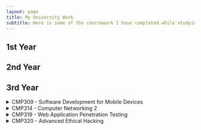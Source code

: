 ```yaml
---
layout: page
title: My University Work
subtitle: Here is some of the coursework I have completed while studying Ethical Hacking at Abertay University
---
```


## 1st Year


## 2nd Year

## 3rd Year
<details markdown = 1>
  <summary> CMP309 - Software Development for Mobile Devices</summary>

  **Overview:** In CMP309, I learned the basics of app development for Android using Java. Throughout the semester, I used Android Studio to create Android applications for smart devices.

  **Assessment:** The assessment involved creating an Android app that met a series of requirements related to industry-standard programming practices, and to deliver a presentation detailing the app's capabilities and features. To meet these requirements, I created an app that would allow users to upload food they had bought, which would then send periodic reminders to the user to eat the food before it went out of date. The app was created with the aim to prevent food waste and reduce money wasted on uneaten food.

**Grade:** A+
  

</details>
<details markdown = 1>
<summary> CMP314 - Computer Networking 2</summary>
**Overview:**
CMP314 focused on a wide veriety of networking concepts and introduced advanced technologies, methods, and protocols used by devices to communicate with eachother.

**Assessment:**
The assessment for this module involved conduscting a security evaluation of a network belonging to a fake company, Stark Inc. The requirements were to produce a report containing a detailed network diagram of the devices present on the network, a subnet table, an evaluation of any security weaknesses found, and a critical evaluation of the network design. My report for this assigment can be found [here](https://github.com/EncryptedSarah/encryptedsarah.github.io/blob/main/coursework/CMP314_SGardiner_Report.pdf)

**Grade:** A

</details>

<details markdown = 1>
  <summary> CMP319 - Web Application Penetration Testing</summary>
  
**Overview:**
This module involved learning advanced techniques used by Ethical Hackers to examine the security of web applications. This involved looking critically at the technologies used by web apps and learning how to exploit common security vulnerabilities and bypass authentication mechanisms. The lab work included learning the following techniques:
  - Code injection.
  - Bypassing client side controls, through the manipulation of cookies and URL parameters.
  - Attacking authentication, through attacking session management, discovering design flaws in authentication management, and attacking forgotten password functionality.
  - Cross site scripting.
  - Investigating web server security, by looking at popular web servers and their common vulnerabilities.

**Assessment:**
To conduct a comprehensive web application penetration test of a website, and to produce a document explaining your methodology, findings, and evaluation of the process. I was given a sample website, belonging to a fake pizza restaurant, alongside access to a test user account. To complete the assessment, I used the industry-standard OWASP Web Security Testing Guide alongside tools and techniques demonstrated in the lab work.
My assessment work can be found [here](https://encryptedsarah.github.io/coursework/SGardiner_CMP319_Web_App_Testing_Report.pdf)

**Grade:** A

</details>

<details markdown = 1>
  <summary> CMP320 - Advanced Ethical Hacking</summary>
  
**Overview:**
The Advanced Ethical Hacking module focused on using scripting to automate hacking and cybersecurity processes, as well as the tools and techniques used in malware analysis.

**Malware Analysis Assessment:**
Worth 30% of CMP320's final grade, the malware analysis assessment involved using appropriate malware analysis tools and techniques to analyse a malicious sample, and to then provide the findings with a write up in the format of a white paper report. My report covers the investigation of a WannaCry payload.
My report can be found [here](https://encryptedsarah.github.io/coursework/CMP320_SGardiner_Malware_Analysis_Report.pdf)

**Grade:** A

**Scripting Assessment:**
The scripting assessment in CMP320 involved creating a script that included some aspect of Ethical Hacking, Digital Forensics, or Network Security.
For my project, I chose to create a script that could parse through Python code and detect possibly malicious lines of code. Named 'Snake', this script allows for developers to check that libraries they are downloading using Pip are not malicious.
My report on Snake can be found [here](https://encryptedsarah.github.io/coursework/SGardiner_CMP320_Report.pdf)
The GitHub repository for Snake can be found [here](https://github.com/EncryptedSarah/snake)

**Grade:** A+

